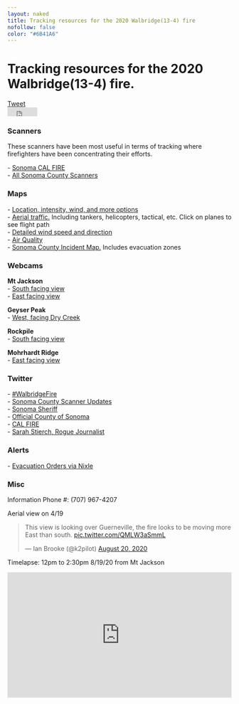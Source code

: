 ```yaml
---
layout: naked
title: Tracking resources for the 2020 Walbridge(13-4) fire
nofollow: false
color: "#6B41A6"
---
```


<h1>Tracking resources for the 2020 Walbridge(13-4) fire.</h1>
<section>
  <div class='social-share'>
    <div>
      <a href="https://twitter.com/share?ref_src=twsrc%5Etfw" class="twitter-share-button" data-text="Tracking resources for the 2020 Walbridge(13-4) fire." data-hashtags="WalbridgeFire" data-dnt="true" data-show-count="false">Tweet</a>
    </div>
    <div>
      <iframe src="https://www.facebook.com/plugins/share_button.php?href=https%3A%2F%2Fwww.levivoelz.com%2Fsonoma-county-fire-resources&layout=button&size=small&width=67&height=20&appId" width="67" height="20" style="border:none;overflow:hidden" scrolling="no" frameborder="0" allowTransparency="true" allow="encrypted-media"></iframe>
    </div>
  </div>
</section>
<section>
  <h3>Scanners</h3>
  <p>
    These scanners have been most useful in terms of tracking where firefighters have been concentrating their efforts.
  </p>
  - <a href="https://m.broadcastify.com/listen/feed/31847" target="_blank">
    Sonoma CAL FIRE
  </a><br />
  - <a href='https://m.broadcastify.com/listen/ctid/231' target='_blank'>All Sonoma County Scanners</a>
</section>
<section>
  <h3>Maps</h3>
  - <a href='https://sartopo.com/map.html#ll=38.61204,-122.99314&z=12&b=t&a=modis_mp%2Cwxd_wspd-01' target='_blank'>Location, intensity, wind, and more options</a><br />
  - <a href="https://www.flightradar24.com/38.58,-123/12" target="_blank">Aerial traffic.</a> Including tankers, helicopters, tactical, etc. Click on planes to see flight path<br />
  - <a href="https://www.windy.com/?38.537,-122.916,12" target="_blank">Detailed wind speed and direction</a><br />
  - <a href="https://www.purpleair.com/map?opt=1/mAQI/a10/cC0#11.04/38.5358/-122.939" target='_blank'>Air Quality</a><br />
  - <a href="https://sonomacounty.maps.arcgis.com/apps/webappviewer/index.html?id=69a0e54e9e2b48c086d122027b21c961" target="_blank">Sonoma County Incident Map.</a> Includes evacuation zones<br />
</section>
<section>
  <h3>Webcams</h3>
  <p>
    <b>Mt Jackson</b><br />
    - <a href='http://www.alertwildfire.org/northbay/index.html?camera=Axis-Jackson&v=81e002f' target='_blank'>South facing view</a><br />
    - <a href='http://www.alertwildfire.org/northbay/index.html?camera=Axis-Jackson2&v=81e002f' target='_blank'>East facing view</a>
  </p>
  <p>
    <b>Geyser Peak</b><br />
    - <a href='http://www.alertwildfire.org/northbay/index.html?camera=Axis-Geyser2&v=81e002f' target='_blank'>West, facing Dry Creek</a>
  </p>
  <p>
    <b>Rockpile</b><br />
    - <a href='http://www.alertwildfire.org/northbay/?camera=Axis-Rockpile' target='_blank'>South facing view</a><br />
  </p>
  <p>
    <b>Mohrhardt Ridge</b><br />
    - <a href='http://www.alertwildfire.org/northbay/?camera=Axis-MohrhardtRidge1' target='_blank'>East facing view</a>
  </p>
</section>
<section>
  <h3>Twitter</h3>
  - <a href='https://twitter.com/search?q=%23walbridgefire&src=typed_query' target='_blank'>#WalbridgeFire</a><br />
  - <a href="https://twitter.com/SonomaScanner" target="_blank">Sonoma County Scanner Updates</a><br />
  - <a href="https://twitter.com/sonomasheriff" target="_blank">Sonoma Sheriff</a><br />
  - <a href="https://twitter.com/CountyofSonoma" target="_blank">Official County of Sonoma</a><br />
  - <a href="https://twitter.com/CAL_FIRE" target="_blank">CAL FIRE</a><br />
  - <a href='https://twitter.com/Sarah_Stierch' target='_blank'>Sarah Stierch, Rogue Journalist</a>
</section>
<section>
  <h3>Alerts</h3>
  <p>
    - <a href="https://nixle.us/sonoma-county-sheriffs-office/" target="_blank">Evacuation Orders via Nixle</a>
  </p>
</section>
<section>
  <h3>Misc</h3>
  <p>Information Phone #: (707) 967-4207</p>
  <p>Aerial view on 4/19</p>
  <blockquote class="twitter-tweet">
    <p lang="en" dir="ltr">This view is looking over Guerneville, the fire looks to be moving more East than south. <a href="https://t.co/QMLW3aSmmL">pic.twitter.com/QMLW3aSmmL</a></p>&mdash; Ian Brooke (@k2pilot) <a href="https://twitter.com/k2pilot/status/1296240744722620416?ref_src=twsrc%5Etfw">August 20, 2020</a>
  </blockquote>
  <p>Timelapse: 12pm to 2:30pm 8/19/20 from Mt Jackson</p>
  <style>.embedtool {position: relative;height: 0;padding-top: 56%;overflow: hidden;max-width: 100%;} .embedtool iframe, .embedtool object, .embedtool embed { position: absolute; top: 0; left: 0; width: 100%; height: 100%; } .embedtool .fluid-vids {position: initial !important}</style><div class="embedtool"><iframe src="https://www.youtube.com/embed/KIVbtWUH208" frameborder="0" allowfullscreen></iframe></div>
</section>
